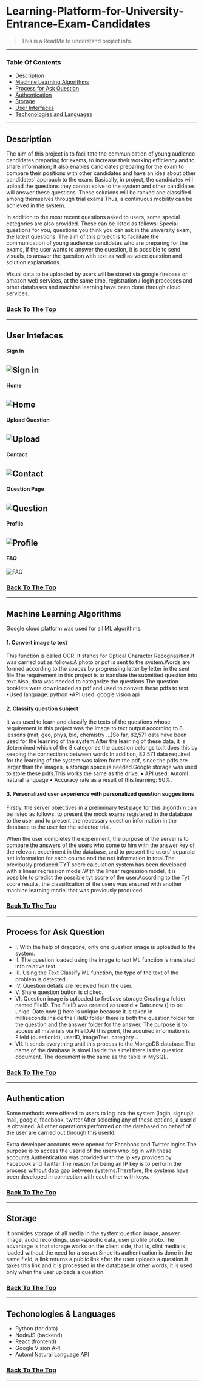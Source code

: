 # Learning-Platform-for-University-Entrance-Exam-Candidates

>This is a ReadMe to understand project info.

---

### Table Of Contents

- [Description](#description)
- [Machine Learning Algorithms](#machine-learning-algorithms)
- [Process for Ask Question](#process-for-ask-question)
- [Authentication](#authentication)
- [Storage](#storage)
- [User Interfaces](#user-interfaces)
- [Techonologies and Languages](#languages)

---

## Description

The aim of this project is to facilitate the communication of young audience candidates preparing for exams, to increase their working efficiency and to share information;
It also enables candidates preparing for the exam to compare their positions with other candidates and have an idea about other candidates' approach to the exam.
Basically, in project, the candidates will upload the questions they cannot solve to the system and other candidates will answer these questions.
These solutions will be ranked and classified among themselves through trial exams.Thus, a continuous mobility can be achieved in the system.

In addition to the most recent questions asked to users, some special categories are also provided.
These can be listed as follows: Special questions for you, questions you think you can ask in the university exam, the latest questions.
The aim of this project is to facilitate the communication of young audience candidates who are preparing for the exams,
if the user wants to answer the question, it is possible to send visuals, to answer the question with text as well as voice question and solution explanations.

Visual data to be uploaded by users will be stored via google firebase or amazon web services, at the same time, registration / login processes and
other databases and machine learning have been done through cloud services.


### [Back To The Top](#Learning-Platform-for-University-Entrance-Exam-Candidates)

---

## User Intefaces


#### Sign In
![Sign in](user%20interfaces/sign%20in%20page.png)
----

#### Home 
![Home](user%20interfaces/homepage.jpg)
----

#### Upload Question
![Upload](user%20interfaces/upload%20question.jpg)
----

#### Contact
![Contact](user%20interfaces/contact.jpg)
----

#### Question Page
![Question](user%20interfaces/question%20page.jpg)
----

#### Profile
![Profile](user%20interfaces/profile.jpg)
----

#### FAQ
![FAQ](user%20interfaces/FAQ%20.jpg)


### [Back To The Top](#Learning-Platform-for-University-Entrance-Exam-Candidates)

---

## Machine Learning Algorithms

Google cloud platform was used for all ML algorithms.

#### 1. Convert  image to text
This function is called OCR. It stands for Optical Character Recognazition.It was carried out as follows:A photo or pdf is sent to the system.Words are formed according to the spaces by progressing letter by letter in the sent file.The requirement in this project is to translate the submitted question into text.Also, data was needed to categorize the questions.The question booklets were downloaded as pdf and used to convert these pdfs to text.
•Used language: python
•API used: google vision api

#### 2. Classify question subject
It was used to learn and classify the texts of the questions whose requirement in this project was the image to text output according to 8 lessons (mat, geo, phys, bio, chemistry ...)So far, 82,571 data have been used for the learning of the system.After the learning of these data, it is determined which of the 8 categories the question belongs to.It does this by keeping the connections between words.In addition, 82.571 data required for the learning of the system was taken from the pdf, since the pdfs are larger than the images, a storage space is needed.Google storage was used to store these pdfs.This works the same as the drive.
• API used: Automl natural language
• Accuracy rate as a result of this learning: 90%.

#### 3. Personalized user experience with personalized question suggestions

Firstly, the server objectives in a preliminary test page for this algorithm can be listed as follows:
to present the mock exams registered in the database to the user and to present the necessary question information in the database to the user for the selected trial.

When the user completes the experiment, the purpose of the server is to compare the answers of the users who come to him with the answer key of the relevant experiment in the database, and to present the users' separate net information for each course and the net information in total.The previously produced TYT score calculation system has been developed with a linear regression model.With the linear regression model, it is possible to predict the possible tyt score of the user.According to the Tyt score results, the classification of the users was ensured with another machine learning model that was previously produced.

### [Back To The Top](#Learning-Platform-for-University-Entrance-Exam-Candidates)

---

## Process for Ask Question

- I. With the help of dragzone, only one question image is uploaded to the system.
- II. The question loaded using the image to text ML function is translated into relative text.
- III. Using the Text Classify ML function, the type of the text of the problem is detected.
- IV. Question details are received from the user.
- V. Share question button is clicked.
- VI. Question image is uploaded to firebase storage:Creating a folder named FileID. The FileID was created as userId + Date.now () to be uniqe. Date.now () here is unique because it is taken in milliseconds.Inside the FileID folder there is both the question folder for the question and the answer folder for the answer. The purpose is to access all materials via FileID.At this point, the acquired information is FileId (questionId), userID, imageText, category ..
- VII. It sends everything until this process to the MongoDB database.The name of the database is simel.Inside the simel there is the question document. The document is the same as the table in MySQL.


### [Back To The Top](#Learning-Platform-for-University-Entrance-Exam-Candidates)

---

## Authentication
Some methods were offered to users to log into the system (login, signup): mail, google, facebook, twitter.After selecting any of these options, a userId is obtained.
All other operations performed on the databased on behalf of the user are carried out through this userId.

Extra developer accounts were opened for Facebook and Twitter logins.The purpose is to access the userId of the users who log in with these accounts.Authentication was provided with the ip key provided by Facebook and Twitter.The reason for being an IP key is to perform the process without data gap between systems.Therefore, the systems have been developed in connection with each other with keys.


### [Back To The Top](#Learning-Platform-for-University-Entrance-Exam-Candidates)
---

## Storage
It provides storage of all media in the system:question image, answer image, audio recordings, user-specific data, user profile photo.The advantage is that storage works on the client side, that is, clint media is loaded without the need for a server.Since its authentication is done in the same field, a link returns a public link after the user uploads a question.It takes this link and it is processed in the database.In other words, it is used only when the user uploads a question.

### [Back To The Top](#Learning-Platform-for-University-Entrance-Exam-Candidates)
---


## Techonologies & Languages

- Python (for data)
- NodeJS (backend)
- React (frontend)
- Google Vision API
- Automl Natural Language API


### [Back To The Top](#Learning-Platform-for-University-Entrance-Exam-Candidates)

---



